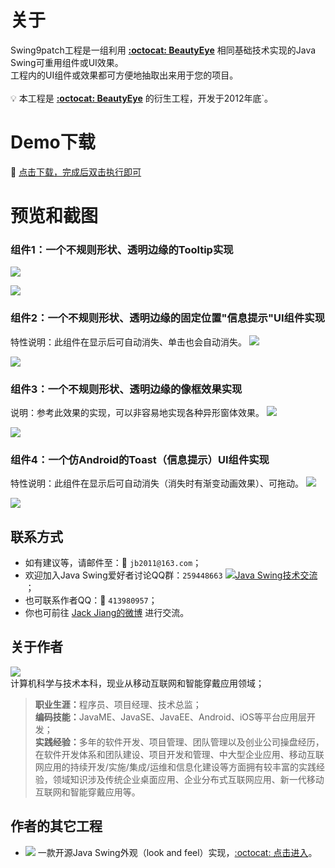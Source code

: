 # 关于
Swing9patch工程是一组利用 **[:octocat: BeautyEye](https://github.com/JackJiang2011/beautyeye)** 相同基础技术实现的Java Swing可重用组件或UI效果。<br>
工程内的UI组件或效果都可方便地抽取出来用于您的项目。<br>
<br>
:bulb: 本工程是 **[:octocat: BeautyEye](https://github.com/JackJiang2011/beautyeye)** 的衍生工程，开发于2012年底`。

# Demo下载
:paperclip: [点击下载，完成后双击执行即可](https://raw.githubusercontent.com/JackJiang2011/Swing9patch/master/dist/Swing9patch.jar)

# 预览和截图
### 组件1：一个不规则形状、透明边缘的Tooltip实现
![](https://raw.githubusercontent.com/JackJiang2011/Swing9patch/master/screenshots/tooltip1.png)<br>

![](https://raw.githubusercontent.com/JackJiang2011/Swing9patch/master/screenshots/tooltip2.png)

### 组件2：一个不规则形状、透明边缘的固定位置"信息提示"UI组件实现
特性说明：此组件在显示后可自动消失、单击也会自动消失。
![](https://raw.githubusercontent.com/JackJiang2011/Swing9patch/master/screenshots/fixtip2.png)<br>

![](https://raw.githubusercontent.com/JackJiang2011/Swing9patch/master/screenshots/fixtip1.png)

### 组件3：一个不规则形状、透明边缘的像框效果实现
说明：参考此效果的实现，可以非容易地实现各种异形窗体效果。
![](https://raw.githubusercontent.com/JackJiang2011/Swing9patch/master/screenshots/photoframe1.png)<br>

![](https://raw.githubusercontent.com/JackJiang2011/Swing9patch/master/screenshots/photoframe_demo.png)

### 组件4：一个仿Android的Toast（信息提示）UI组件实现
特性说明：此组件在显示后可自动消失（消失时有渐变动画效果）、可拖动。
![](https://raw.githubusercontent.com/JackJiang2011/Swing9patch/master/screenshots/toast_small_normal.png)<br>

![](https://raw.githubusercontent.com/JackJiang2011/Swing9patch/master/screenshots/toast_big_normal.png)

## 联系方式
* 如有建议等，请邮件至：:love_letter: `jb2011@163.com`；</li>
* 欢迎加入Java Swing爱好者讨论QQ群：`259448663`  <a target="_blank" href="http://shang.qq.com/wpa/qunwpa?idkey=9971fb1d1845edc87bdec92ad03f329c1d1f280b1cfe73b6d03c13b0f7f8aba1"><img border="0" src="http://pub.idqqimg.com/wpa/images/group.png" alt="Java Swing技术交流" title="Java Swing技术交流"></a>；
* 也可联系作者QQ：:penguin: `413980957`；
* 你也可前往 [Jack Jiang的微博](http://t.qq.com/jackjiang_is_here/) 进行交流。

## 关于作者
![](https://raw.githubusercontent.com/JackJiang2011/beautyeye/master/screenshots/js2.png)<br>
计算机科学与技术本科，现业从移动互联网和智能穿戴应用领域；<br>
> <b>职业生涯：</b>程序员、项目经理、技术总监；<br>
> <b>编码技能：</b>JavaME、JavaSE、JavaEE、Android、iOS等平台应用层开发；<br>
> <b>实践经验：</b>多年的软件开发、项目管理、团队管理以及创业公司操盘经历，在软件开发体系和团队建设、项目开发和管理、中大型企业应用、移动互联网应用的持续开发/实施/集成/运维和信息化建设等方面拥有较丰富的实践经验，领域知识涉及传统企业桌面应用、企业分布式互联网应用、新一代移动互联网和智能穿戴应用等。

## 作者的其它工程
* ![](https://raw.githubusercontent.com/JackJiang2011/beautyeye/master/screenshots/beautyeye_logo_h.png) 一款开源Java Swing外观（look and feel）实现，[:octocat: 点击进入](https://github.com/JackJiang2011/beautyeye)。<br>
